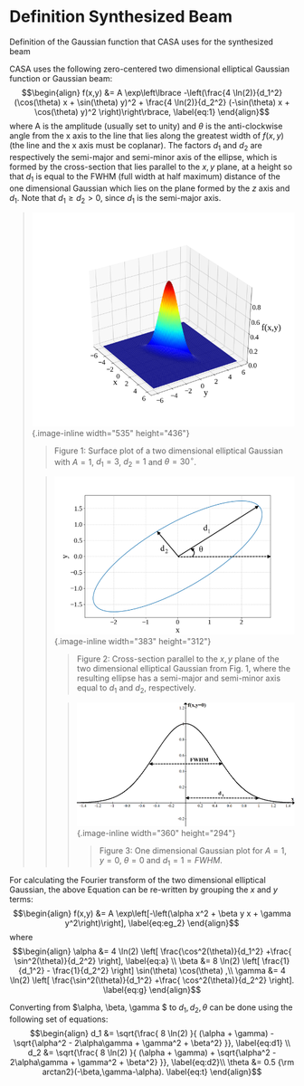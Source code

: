 

# Definition Synthesized Beam 

Definition of the Gaussian function that CASA uses for the synthesized beam

CASA uses the following zero-centered two dimensional elliptical Gaussian function or Gaussian beam:$$\begin{align} f(x,y) &= A \exp\left\lbrace -\left(\frac{4 \ln(2)}{d_1^2} (\cos(\theta) x + \sin(\theta) y)^2 + \frac{4 \ln(2)}{d_2^2} (-\sin(\theta) x + \cos(\theta) y)^2 \right)\right\rbrace, \label{eq:1} \end{align}$$where A is the amplitude (usually set to unity) and $\theta$ is the anti-clockwise angle from the x axis to the line that lies along the greatest width of $f(x,y)$ (the line and the x axis must be coplanar). The factors $d_1$ and $d_2$ are respectively the semi-major and semi-minor axis of the ellipse, which is formed by the cross-section that lies parallel to the $x, y$ plane, at a height so that $d_1$ is equal to the FWHM (full width at half maximum) distance of the one dimensional Gaussian which lies on the plane formed by the $z$ axis and $d_1$. Note that $d_1 \geqslant d_2 > 0$, since $d_1$ is the semi-major axis.

> <div>
>
> ![bd6ce30313654fc00a6d88e248e1ae0e864f1edf](media/bd6ce30313654fc00a6d88e248e1ae0e864f1edf.png){.image-inline width="535" height="436"}
>
> </div>
>
> <div>
>
>>Figure 1: Surface plot of a two dimensional elliptical Gaussian with $A = 1$, $d_1 = 3$, $d_2=1$ and $\theta = 30^\circ$.
>   
>
> </div>
>
> <div>
>
>  
>
> </div>
>
> <div>
>
> > <div>
> >
> > ![5cd15ffb3f39e942040ef35a229b1e5d3f11a9e1](media/5cd15ffb3f39e942040ef35a229b1e5d3f11a9e1.png){.image-inline width="383" height="312"}
> >
> > </div>
> >
> > <div>
> >
> >>Figure 2: Cross-section parallel to the $x, y$  plane of the two dimensional elliptical Gaussian from Fig. 1, where the resulting ellipse has a semi-major and semi-minor axis equal to $d_1$ and $d_2$, respectively.
> >   
> >
> > </div>
> >
> > <div>
> >
> >  
> >
> > > <div>
> > >
> > > ![79bf91cfc2367dde815f4b998c57847420f15018](media/79bf91cfc2367dde815f4b998c57847420f15018.png){.image-inline width="360" height="294"}
> > >
> > > </div>
> > >
> > > <div>
> > >
> > >>Figure 3: One dimensional Gaussian plot for $A = 1$, $y = 0$, $\theta  = 0$ and $d_1 = 1 = FWHM$.
> > >   
> > >
> > > </div>
> > >
> > > <div>
> > >
> > >  
> > >
> > > </div>
> >
> > </div>
>
> </div>

For calculating the Fourier transform of the two dimensional elliptical Gaussian, the above Equation can be re-written by grouping the $x$ and $y$ terms:$$\begin{align} f(x,y) &= A \exp\left[-\left(\alpha x^2 + \beta y x + \gamma y^2\right)\right], \label{eq:eg_2} \end{align}$$where$$\begin{align} \alpha &= 4 \ln(2) \left[ \frac{\cos^2(\theta)}{d_1^2} +\frac{ \sin^2(\theta)}{d_2^2} \right], \label{eq:a} \\ \beta &= 8 \ln(2) \left[ \frac{1}{d_1^2} - \frac{1}{d_2^2} \right] \sin(\theta) \cos(\theta) ,\\ \gamma &= 4 \ln(2) \left[ \frac{\sin^2(\theta)}{d_1^2} +\frac{ \cos^2(\theta)}{d_2^2} \right]. \label{eq:g} \end{align}$$

Converting from $\alpha, \beta, \gamma $ to $d_1, d_2, \theta$ can be done using the following set of equations:$$\begin{align} d_1 &= \sqrt{\frac{ 8 \ln(2) }{ (\alpha + \gamma) - \sqrt{\alpha^2 - 2\alpha\gamma + \gamma^2 + \beta^2} }}, \label{eq:d1} \\ d_2 &= \sqrt{\frac{ 8 \ln(2) }{ (\alpha + \gamma) + \sqrt{\alpha^2 - 2\alpha\gamma + \gamma^2 + \beta^2} }}, \label{eq:d2}\\ \theta &= 0.5 {\rm arctan2}(-\beta,\gamma-\alpha). \label{eq:t} \end{align}$$

 


